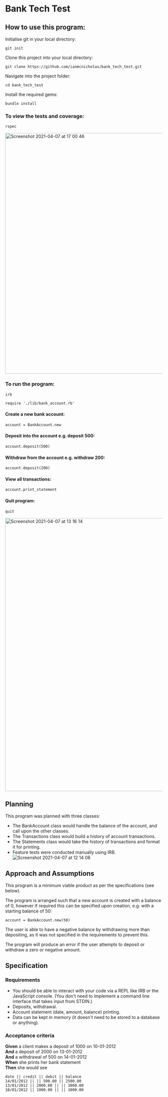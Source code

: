 # Bank Tech Test #

## How to use this program: ##
Initialise git in your local directory:
```
git init
```
Clone this project into your local directory:
```
git clone https://github.com/ianmcnicholas/bank_tech_test.git
```
Navigate into the project folder:
```
cd bank_tech_test
```
Install the required gems:
```
bundle install
```
### To view the tests and coverage: ###
```
rspec
```
<img width="770" alt="Screenshot 2021-04-07 at 17 00 46" src="https://user-images.githubusercontent.com/75983723/113897515-dbae1280-97c2-11eb-943c-10ec1ec00402.png">

### To run the program: ###
```
irb
```
```
require './lib/bank_account.rb'
```
#### Create a new bank account: ####
```
account = BankAccount.new
```
#### Deposit into the account e.g. deposit 500: ####
```
account.deposit(500)
```
#### Withdraw from the account e.g. withdraw 200: ####
```
account.deposit(200)
```
#### View all transactions: ####
```
account.print_statement
```
#### Quit program: ####
```
quit
```
<img width="874" alt="Screenshot 2021-04-07 at 13 16 14" src="https://user-images.githubusercontent.com/75983723/113864978-77c82180-97a3-11eb-806d-f7f597c16365.png">

## Planning ##

This program was planned with three classes:
* The BankAccount class would handle the balance of the account, and call upon the other classes.
* The Transactions class would build a history of account transactions.
* The Statements class would take the history of transactions and format it for printing.
* Feature tests were conducted manually using IRB.
![Screenshot 2021-04-07 at 12 14 08](https://user-images.githubusercontent.com/75983723/113857733-c8874c80-979a-11eb-9ff7-aaa3d1291280.png)

## Approach and Assumptions ##

This program is a minimum viable product as per the specifications (see below).

The program is arranged such that a new account is created with a balance of 0, however if required this can be specified upon creation, e.g. with a starting balance of 50:
```
account = BankAccount.new(50)
```

The user is able to have a negative balance by withdrawing more than depositing, as it was not specified in the requirements to prevent this.

The program will produce an error if the user attempts to deposit or withdraw a zero or negative amount.

## Specification

### Requirements

* You should be able to interact with your code via a REPL like IRB or the JavaScript console.  (You don't need to implement a command line interface that takes input from STDIN.)
* Deposits, withdrawal.
* Account statement (date, amount, balance) printing.
* Data can be kept in memory (it doesn't need to be stored to a database or anything).

### Acceptance criteria

**Given** a client makes a deposit of 1000 on 10-01-2012  
**And** a deposit of 2000 on 13-01-2012  
**And** a withdrawal of 500 on 14-01-2012  
**When** she prints her bank statement  
**Then** she would see

```
date || credit || debit || balance
14/01/2012 || || 500.00 || 2500.00
13/01/2012 || 2000.00 || || 3000.00
10/01/2012 || 1000.00 || || 1000.00
```
